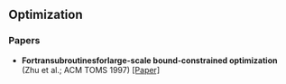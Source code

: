 

## Optimization

### Papers

* **Fortransubroutinesforlarge-scale bound-constrained optimization** (Zhu et al.; ACM TOMS 1997) [[Paper]](http://users.iems.northwestern.edu/~nocedal/PDFfiles/lbfgsb.pdf)